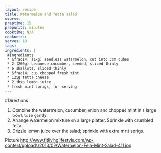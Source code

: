 ```yaml
---
layout: recipe
title: Watermelon and fetta salad
source: 
preptime: 15
prepunits: minutes
cooktime: N/A
cookunits: 
serves: 10
tags: 
ingredients: |
 #Ingredients
 * &frac14; (1kg) seedless watermelon, cut into 3cm cubes
 * 2 (260g) Lebanese cucumber, seeded, sliced thinly
 * 6 shallots, sliced thinly
 * &frac14; cup chopped fresh mint
 * 125g fetta cheese
 * 2 tbsp lemon juice
 * fresh mint sprigs, for serving
---
```

#Directions
1. Combine the watermelon, cucumber, onion and chopped mint in a large bowl; toss gently.
2. Arrange watermelon mixture on a large platter. Sprinkle with crumbled fetta.
3. Drizzle lemon juice over the salad; sprinkle with extra mint sprigs. 

Picture
http://www.fitlivinglifestyle.com/wp-content/uploads/2013/09/Watermelon-Feta-Mint-Salad-411.jpg